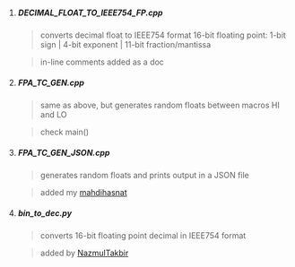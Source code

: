 1) ##### **DECIMAL_FLOAT_TO_IEEE754_FP.cpp**
	
	> converts decimal float to IEEE754 format 16-bit floating point:
		 1-bit sign | 4-bit exponent | 11-bit fraction/mantissa
	
	> in-line comments added as a doc
	


2) ##### **FPA_TC_GEN.cpp**
	
	> same as above, but generates random floats between macros HI and LO
	
	> check main()
	


3) ##### **FPA_TC_GEN_JSON.cpp**

	> generates random floats and prints output in a JSON file
	
	> added my [mahdihasnat](https://github.com/mahdihasnat)
	

4) ##### **bin_to_dec.py**

	> converts 16-bit floating point decimal in IEEE754 format
	
	> added by [NazmulTakbir](https://github.com/NazmulTakbir)
	

